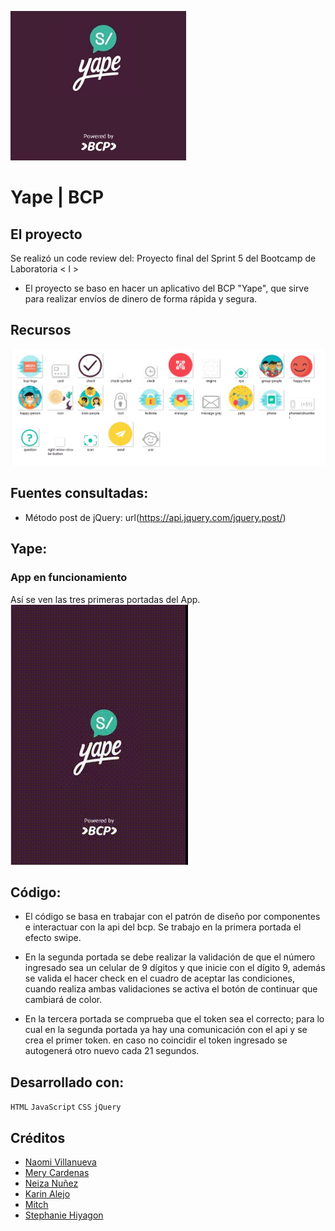 ![Yape](readme/yape.jpg)

# Yape | BCP

## El proyecto
Se realizó un code review del:
Proyecto final del Sprint 5 del Bootcamp de Laboratoria < l >

- El proyecto se baso en hacer un aplicativo del BCP "Yape", que sirve para realizar envíos de dinero de forma rápida y segura.

## Recursos
![recursos](readme/recursos.jpg)

## Fuentes consultadas:
- Método post de jQuery: url(https://api.jquery.com/jquery.post/)

## Yape: 

### App en funcionamiento
Así se ven las tres primeras portadas del App.<br/>
![gif-yape](readme/yape.gif)

## Código:
- El código se basa en trabajar con el patrón de diseño por componentes e interactuar con la api del bcp. Se trabajo en la primera portada el efecto swipe.
- En la segunda portada se debe realizar la validación de que el número ingresado sea un celular de 9 dígitos y que inicie con el dígito 9, además se valida el hacer check en el cuadro de aceptar las condiciones, cuando realiza ambas validaciones se activa el botón de continuar que cambiará de color.

- En la tercera portada se comprueba que el token sea el correcto; para lo cual en la segunda portada ya hay una comunicación con el api y se crea el primer token. en caso no coincidir el token ingresado se autogenerá otro nuevo cada 21 segundos.

## Desarrollado con:

`HTML` `JavaScript` `CSS`  `jQuery`  

##  Créditos
* [Naomi Villanueva](https://github.com/naovillaj)
* [Mery Cardenas](https://github.com/RuthMeryCardenas)
* [Neiza Nuñez ](https://github.com/Neiza)
* [Karin Alejo](https://github.com/KarinAAC)
* [Mitch]()
* [Stephanie Hiyagon](https://github.com/stephHiyagon)
